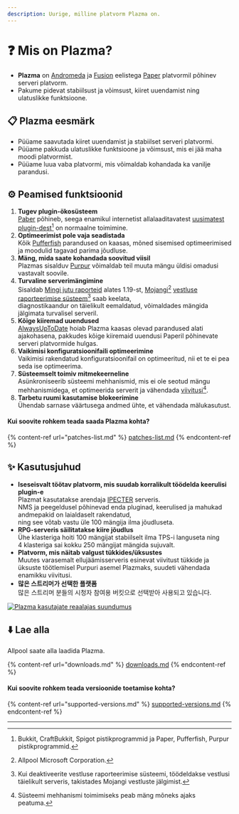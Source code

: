 ```yaml
---
description: Uurige, milline platvorm Plazma on.
---
```


# ❓ Mis on Plazma?

- **Plazma** on [Andromeda](https://github.com/EarendelArchived/Andromeda) ja [Fusion](https://github.com/RuinedTechnologyUnify/Fusion) eelistega [Paper](https://github.com/PaperMC/Paper) platvormil põhinev serveri platvorm.
- Pakume pidevat stabiilsust ja võimsust, kiiret uuendamist ning ulatuslikke funktsioone.

## 📋 Plazma eesmärk <a href="#id-1" id="id-1"></a>

- Püüame saavutada kiiret uuendamist ja stabiilset serveri platvormi.
- Püüame pakkuda ulatuslikke funktsioone ja võimsust, mis ei jää maha moodi platvormist.
- Püüame luua vaba platvormi, mis võimaldab kohandada ka vanilje parandusi.

## ⚙️ Peamised funktsioonid <a href="#id-2" id="id-2"></a>

1. **Tugev plugin-ökosüsteem**\
   [Paber](https://github.com/PaperMC/Paper) põhineb,
   seega enamikul internetist allalaaditavatest [uusimatest plugin-dest](#user-content-fn-1)[^1] on normaalne toimimine.
2. **Optimeerimist pole vaja seadistada**\
   Kõik [Pufferfish](https://github.com/pufferfish-gg/Pufferfish) parandused on kaasas,
   mõned sisemised optimeerimised ja moodulid tagavad parima jõudluse.
3. **Mäng, mida saate kohandada soovitud viisil**\
   Plazmas sisalduv [Purpur](https://github.com/PurpurMC/Purpur) võimaldab teil muuta
   mängu üldisi omadusi vastavalt soovile.
4. **Turvaline serverimängimine**\
   Sisaldab [Mingi jutu raporteid](https://github.com/Aizistral-Studios/No-Chat-Reports) alates 1.19-st,
   [Mojangi](#user-content-fn-2)[^2] [vestluse raporteerimise süsteem](#user-content-fn-3)[^3] saab keelata,\
   diagnostikaandur on täielikult eemaldatud, võimaldades mängida jälgimata turvalisel serveril.
5. **Kõige kiiremad uuendused**\
   [AlwaysUpToDate](https://github.com/PlazmaMC/AlwaysUpToDate) hoiab Plazma kaasas olevad parandused alati ajakohasena, pakkudes kõige kiiremaid uuendusi Paperil põhinevate serveri platvormide hulgas.
6. **Vaikimisi konfiguratsioonifaili optimeerimine**\
   Vaikimisi rakendatud konfiguratsioonifail on optimeeritud, nii et te ei pea seda ise optimeerima.
7. **Süsteemselt toimiv mitmekeerneline**\
   Asünkroniseerib süsteemi mehhanismid, mis ei ole seotud mängu mehhanismidega, et optimeerida serverit ja vähendada [viivitusi](#user-content-fn-4)[^4].
8. **Tarbetu ruumi kasutamise blokeerimine**\
   Ühendab sarnase väärtusega andmed ühte, et vähendada mälukasutust.

#### Kui soovite rohkem teada saada Plazma kohta? <a href="#etc-1" id="etc-1"></a>

{% content-ref url="patches-list.md" %}
[patches-list.md](patches-list.md)
{% endcontent-ref %}

## ✨ Kasutusjuhud <a href="#id-3" id="id-3"></a>

- **Iseseisvalt töötav platvorm, mis suudab korralikult töödelda keerulisi plugin-e**\
  Plazmat kasutatakse arendaja [IPECTER](https://github.com/IPECTER) serveris.\
  NMS ja peegeldusel põhinevad enda pluginad, keerulised ja mahukad andmepakid on laialdaselt rakendatud,\
  ning see võtab vastu üle 100 mängija ilma jõudluseta.
- **RPG-serveris säilitatakse kiire jõudlus**\
  Ühe klasteriga hoiti 100 mängijat stabiilselt ilma TPS-i languseta ning\
  4 klasteriga sai kokku 250 mängijat mängida sujuvalt.
- **Platvorm, mis näitab valgust tükkides/üksustes**\
  Muutes varasemalt ellujäämisserveris esinevat viivitust tükkide ja üksuste töötlemisel
  Purpuri asemel Plazmaks, suudeti vähendada enamikku viivitusi.
- **많은 스트리머가 선택한 플랫폼**\
  많은 스트리머 분들의 시청자 참여용 버킷으로 선택받아 사용되고 있습니다.

<a href="https://bstats.org/plugin/server-implementation/Plazma/18047">
   <img src="https://badge.plazmamc.org/internal/bstats" alt="Plazma kasutajate reaalajas suundumus">
</a>

## ⬇️ Lae alla

Allpool saate alla laadida Plazma.

{% content-ref url="downloads.md" %}
[downloads.md](downloads.md)
{% endcontent-ref %}

#### Kui soovite rohkem teada versioonide toetamise kohta?

{% content-ref url="supported-versions.md" %}
[supported-versions.md](supported-versions.md)
{% endcontent-ref %}

***

[^1]: Bukkit, CraftBukkit, Spigot pistikprogrammid ja Paper, Pufferfish, Purpur pistikprogrammid.

[^2]: Allpool Microsoft Corporation.

[^3]: Kui deaktiveerite vestluse raporteerimise süsteemi, töödeldakse vestlusi täielikult serveris, takistades Mojangi vestluste jälgimist.

[^4]: Süsteemi mehhanismi toimimiseks peab mäng mõneks ajaks peatuma.

